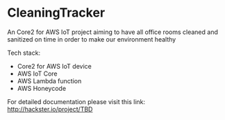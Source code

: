 # CleaningTracker

An Core2 for AWS IoT project aiming to have all office rooms cleaned and sanitized on time in order to make our environment healthy

Tech stack:
- Core2 for AWS IoT device
- AWS IoT Core
- AWS Lambda function
- AWS Honeycode

For detailed documentation please visit this link: http://hackster.io/project/TBD
